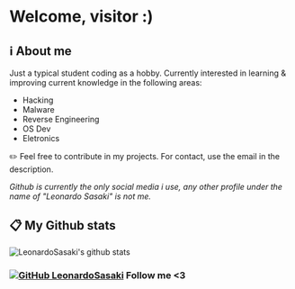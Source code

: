# Welcome, visitor :)

<h2> ℹ️ About me </h2>

Just a typical student coding as a hobby. Currently interested in learning & improving current knowledge in the following areas:
* Hacking
* Malware
* Reverse Engineering
* OS Dev
* Eletronics

✏️ Feel free to contribute in my projects. For contact, use the email in the description.

<p><em>Github is currently the only social media i use, any other profile under the name of "Leonardo Sasaki" is not me.</br></em></p>

<h2> 📋 My Github stats </h2>

![LeonardoSasaki's github stats](https://github-readme-stats.vercel.app/api?username=LeonardoSasaki&show_icons=true&title_color=fff&icon_color=79ff97&text_color=9f9f9f&bg_color=151515)

### [![GitHub LeonardoSasaki](https://img.shields.io/github/followers/LeonardoSasaki?label=follow&style=social)](https://github.com/LeonardoSasaki) Follow me <3
